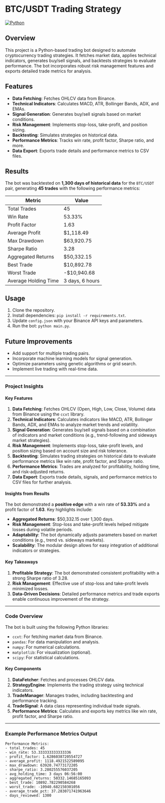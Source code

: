 # BTC/USDT Trading Strategy

[![Python](https://img.shields.io/badge/Python-3.x-blue.svg)](https://www.python.org/)


## Overview
This project is a Python-based trading bot designed to automate cryptocurrency trading strategies. It fetches market data, applies technical indicators, generates buy/sell signals, and backtests strategies to evaluate performance. The bot incorporates robust risk management features and exports detailed trade metrics for analysis.

## Features
- **Data Fetching**: Fetches OHLCV data from Binance.
- **Technical Indicators**: Calculates MACD, ATR, Bollinger Bands, ADX, and EMAs.
- **Signal Generation**: Generates buy/sell signals based on market conditions.
- **Risk Management**: Implements stop-loss, take-profit, and position sizing.
- **Backtesting**: Simulates strategies on historical data.
- **Performance Metrics**: Tracks win rate, profit factor, Sharpe ratio, and more.
- **Data Export**: Exports trade details and performance metrics to CSV files.

## Results
The bot was backtested on **1,300 days of historical data** for the `BTC/USDT` pair, generating **45 trades** with the following performance metrics:

| Metric               | Value                     |
|----------------------|---------------------------|
| Total Trades         | 45                        |
| Win Rate             | 53.33%                    |
| Profit Factor        | 1.63                      |
| Average Profit       | $1,118.49                 |
| Max Drawdown         | $63,920.75                |
| Sharpe Ratio         | 3.28                      |
| Aggregated Returns   | $50,332.15                |
| Best Trade           | $10,892.78                |
| Worst Trade          | -$10,940.68               |
| Average Holding Time | 3 days, 6 hours           |

## Usage
1. Clone the repository.
2. Install dependencies: `pip install -r requirements.txt`.
3. Update `config.json` with your Binance API keys and parameters.
4. Run the bot: `python main.py`.

## Future Improvements
- Add support for multiple trading pairs.
- Incorporate machine learning models for signal generation.
- Optimize parameters using genetic algorithms or grid search.
- Implement live trading with real-time data.

---

### **Project Insights**

#### **Key Features**
1. **Data Fetching**: Fetches OHLCV (Open, High, Low, Close, Volume) data from Binance using the `ccxt` library.
2. **Technical Indicators**: Calculates indicators like MACD, ATR, Bollinger Bands, ADX, and EMAs to analyze market trends and volatility.
3. **Signal Generation**: Generates buy/sell signals based on a combination of indicators and market conditions (e.g., trend-following and sideways market strategies).
4. **Risk Management**: Implements stop-loss, take-profit levels, and position sizing based on account size and risk tolerance.
5. **Backtesting**: Simulates trading strategies on historical data to evaluate performance metrics like win rate, profit factor, and Sharpe ratio.
6. **Performance Metrics**: Trades are analyzed for profitability, holding time, and risk-adjusted returns.
7. **Data Export**: Exports trade details, signals, and performance metrics to CSV files for further analysis.

#### **Insights from Results**
The bot demonstrated a **positive edge** with a win rate of **53.33%** and a profit factor of **1.63**. Key highlights include:
- **Aggregated Returns**: $50,332.15 over 1,300 days.
- **Risk Management**: Stop-loss and take-profit levels helped mitigate losses during volatile periods.
- **Adaptability**: The bot dynamically adjusts parameters based on market conditions (e.g., trend vs. sideways markets).
- **Scalability**: The modular design allows for easy integration of additional indicators or strategies.

#### **Key Takeaways**
1. **Profitable Strategy**: The bot demonstrated consistent profitability with a strong Sharpe ratio of 3.28.
2. **Risk Management**: Effective use of stop-loss and take-profit levels minimized losses.
3. **Data-Driven Decisions**: Detailed performance metrics and trade exports enable continuous improvement of the strategy.

---

### **Code Overview**
The bot is built using the following Python libraries:
- `ccxt`: For fetching market data from Binance.
- `pandas`: For data manipulation and analysis.
- `numpy`: For numerical calculations.
- `matplotlib`: For visualization (optional).
- `scipy`: For statistical calculations.

#### **Key Components**
1. **DataFetcher**: Fetches and processes OHLCV data.
2. **StrategyEngine**: Implements the trading strategy using technical indicators.
3. **TradeManager**: Manages trades, including backtesting and performance tracking.
4. **TradeSignal**: A data class representing individual trade signals.
5. **Performance Metrics**: Calculates and exports key metrics like win rate, profit factor, and Sharpe ratio.

---

### **Example Performance Metrics Output**
```plaintext
Performance Metrics:
- total_trades: 45
- win_rate: 53.333333333333336
- profit_factor: 1.6286038720554727
- average_profit: 1118.4921522589095
- max_drawdown: 63920.74773172205
- sharpe_ratio: 3.280255576037205
- avg_holding_time: 3 days 06:56:00
- aggregated_returns: 50332.14685165093
- best_trade: 10892.782290584268
- worst_trade: -10940.682150301056
- average_trade_pct: 37.283071741963646
- days_reviewed: 1300
